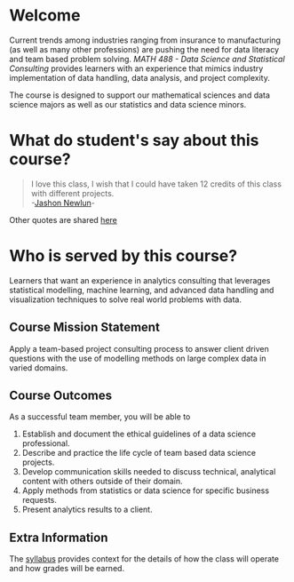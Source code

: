 # Welcome


Current trends among industries ranging from insurance to manufacturing (as well as many other professions) are pushing the need for data literacy and team based problem solving. *MATH 488 - Data Science and Statistical Consulting* provides learners with an experience that mimics industry implementation of data handling, data analysis, and project complexity.

The course is designed to support our mathematical sciences and data science majors as well as our statistics and data science minors. 

# What do student's say about this course?

> I love this class, I wish that I could have taken 12 credits of this class with different projects.   
> -[Jashon Newlun](https://www.linkedin.com/in/jashon-newlun-8450a5133/)-

Other quotes are shared [here](quotes.md)

# Who is served by this course?

Learners that want an experience in analytics consulting that leverages statistical modelling, machine learning, and advanced data handling and visualization techniques to solve real world problems with data.

## Course Mission Statement

Apply a team-based project consulting process to answer client driven questions with the use of modelling methods on large complex data in varied domains. 

## Course Outcomes

As a successful team member, you will be able to

1. Establish and document the ethical guidelines of a data science professional.
2. Describe and practice the life cycle of team based data science projects.
3. Develop communication skills needed to discuss technical, analytical content with others outside of their domain.
4. Apply methods from statistics or data science for specific business requests.
5. Present analytics results to a client.


## Extra Information

The [syllabus](syllabus.md) provides context for the details of how the class will operate and how grades will be earned.
